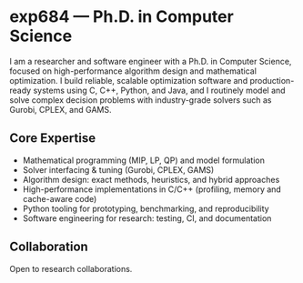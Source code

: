 # exp684 — Ph.D. in Computer Science

I am a researcher and software engineer with a Ph.D. in Computer Science, focused on high-performance algorithm design and mathematical optimization. I build reliable, scalable optimization software and production-ready systems using C, C++, Python, and Java, and I routinely model and solve complex decision problems with industry-grade solvers such as Gurobi, CPLEX, and GAMS.

## Core Expertise
- Mathematical programming (MIP, LP, QP) and model formulation
- Solver interfacing & tuning (Gurobi, CPLEX, GAMS)
- Algorithm design: exact methods, heuristics, and hybrid approaches
- High-performance implementations in C/C++ (profiling, memory and cache-aware code)
- Python tooling for prototyping, benchmarking, and reproducibility
- Software engineering for research: testing, CI, and documentation


## Collaboration
Open to research collaborations.

